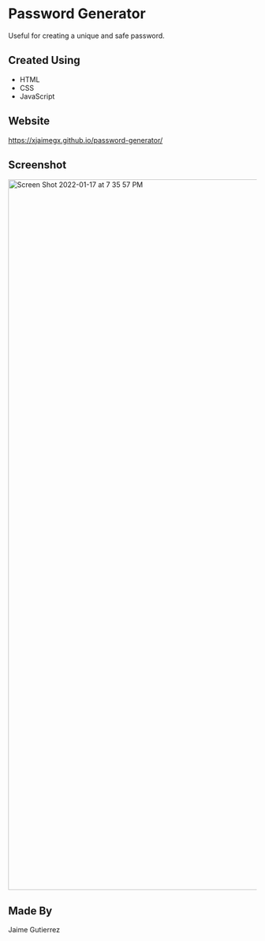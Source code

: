 # Password Generator
  Useful for creating a unique and safe password.

## Created Using
* HTML
* CSS
* JavaScript

## Website
https://xjaimegx.github.io/password-generator/

## Screenshot
<img width="1440" alt="Screen Shot 2022-01-17 at 7 35 57 PM" src="https://user-images.githubusercontent.com/94326810/149856386-a4632a36-043c-4b8a-86cf-0f0f923bd1b2.png">

## Made By
  Jaime Gutierrez